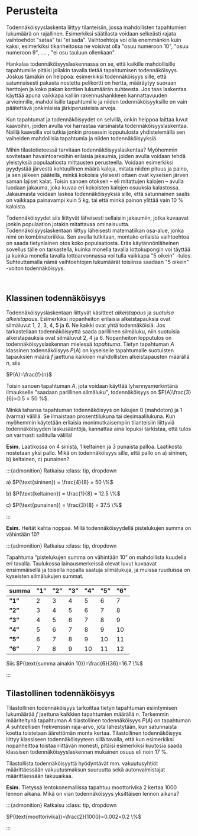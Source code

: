 # Perusteita

Todennäköisyyslaskenta liittyy tilanteisiin, jossa mahdollisten tapahtumien lukumäärä on rajallinen. Esimerkiksi säätilasta voidaan selkeästi rajata vaihtoehdot "sataa" tai "ei sada". Vaihtoehtoja voi olla enemmänkin kuin kaksi, esimerkiksi tikanheitossa ne voisivat olla "osuu numeroon 10", "osuu numeroon 9",  .... , "ei osu tauluun ollenkaan".

Hankalaa todennäköisyyslaskennassa on se, että kaikille mahdollisille tapahtumille pitäisi jollakin tavalla tietää tapahtumisen todennäköisyys. Joskus tämäkin on helppoa: esimerkiksi todennäköisyys sille, että satunnaisesti pakasta nostettu pelikortti on hertta, määräytyy suoraan herttojen ja koko pakan korttien lukumäärän suhteesta. Jos taas laskentaa käyttää apuna vaikkapa kalliin rakennushankkeen kannattavuuden arvioinnille, mahdollisille tapahtumille ja niiden todennäköisyyksille on vain päätettävä jonkinlaisia järkiperusteisia arvoja.

Kun tapahtumat ja todennäköisyydet on selvillä, onkin helppoa laittaa luvut kaavoihin, joiden avulla voi harrastaa varsinaista todennäköisyyslaskentaa. Näillä kaavoilla voi tutkia jonkin prosessin lopputulosta yhdistelemällä sen vaiheiden mahdollisia tapahtumia ja niiden todennäköisyyksiä. 

Mihin tilastotieteessä tarvitaan todennäköisyyslaskentaa? Myöhemmin sovitetaan havaintoarvoihin erilaisia jakaumia, joiden avulla voidaan tehdä yleistyksiä populaatiosta mittausten perusteella. Voidaan esimerkiksi pyydystää järvestä kohtuullinen määrä kaloja, mitata niiden pituus ja paino, ja sen jälkeen päätellä, minkä kokoisia yleisesti ottaen ovat kyseisen järven saman lajiset kalat. Toisin sanoen otoksen – eli mitattujen kalojen – avulla luodaan jakauma, joka kuvaa eri kokoisten kalojen osuuksia kalastossa. Jakaumasta voidaan laskea todennäköisyyksiä sille, että satunnainen saalis on vaikkapa painavampi kuin 5 kg, tai että minkä painon ylittää vain 10 % kaloista. 

Todennäköisyydet siis liittyvät läheisesti sellaisiin jakaumiin, jotka kuvaavat jonkin populaation jotakin mitattavaa ominaisuutta.
Todennäköisyyslaskentaan liittyy läheisesti matematiikan osa-alue, jonka nimi on kombinatoriikka. Sen avulla tutkitaan, montako erilaista vaihtoehtoa on saada tietynlainen otos koko populaatiosta. Eräs käytännönläheinen sovellus tälle on tarkastella, kuinka monella tavalla lottokupongin voi täyttää ja kuinka monella tavalla lottoarvonnassa voi tulla vaikkapa "5 oikein" -tulos. Suhteuttamalla nämä vaihtoehtojen lukumäärät toisiinsa saadaan "5 oikein" -voiton todennäköisyys.

 
## Klassinen todennäköisyys

Todennäköisyyslaskentaan liittyvät käsitteet *alkeistapaus* ja *suotuisa alkeistapaus*. Esimerkiksi nopanheiton erilaisia alkeistapauksia ovat silmäluvut 1, 2, 3, 4, 5 ja 6. Ne kaikki ovat yhtä todennäköisiä. Jos tarkastellaan todennäköisyyttä saada parillinen silmäluku, niin suotuisia alkeistapauksia ovat silmäluvut 2, 4 ja 6. Nopanheiton lopputulos on todennäköisyyslaskennan mielessä *tapahtuma*. Tietyn tapahtuman $A$ klassinen todennäköisyys $P(A)$ on kyseiselle tapahtumalle suotuisten tapauksien määrä $f$ jaettuna kaikkien mahdollisten alkeistapausten määrällä $n$, siis

$P(A)=\frac{f}{n}$

Toisin sanoen tapahtuman $A$, jota voidaan käyttää lyhennysmerkintänä ilmaukselle "saadaan parillinen silmäluku", todennäköisyys on $P(A)\frac{3}{6}=0.5 = 50 %$.

Minkä tahansa tapahtuman todennäköisyys on lukujen 0 (mahdoton) ja 1 (varma) välillä. Se ilmaistaan prosenttilukuna tai desimaalilukuna. Kun myöhemmin käytetään erilaisia monimutkaisempiin tilanteisiin liittyviä todennäköisyyden laskusääntöjä, kannattaa aina lopuksi tarkistaa, että tulos on  varmasti sallitulla välillä!

**Esim.** Laatikossa on 4 sinistä, 1 keltainen ja 3 punaista palloa. Laatikosta nostetaan yksi pallo. 
Mikä on todennäköisyys sille, että pallo on a) sininen, b) keltainen, c) punainen? 

:::{admonition} Ratkaisu
:class: tip, dropdown

a) $P(\text{sininen}) = \frac{4}{8} = 50 \%$

b) $P(\text{keltainen}) = \frac{1}{8} = 12.5 \%$

c) $P(\text{punainen}) = \frac{3}{8} = 37.5 \%$

:::

**Esim.** Heität kahta noppaa. Millä todennäköisyydellä pistelukujen summa on vähintään 10?

:::{admonition} Ratkaisu
:class: tip, dropdown

Tapahtuma ”pistelukujen summa on vähintään 10” on mahdollista kuudella eri tavalla. Taulukossa lainausmerkeissä olevat luvut kuvaavat ensimmäisellä ja toisella nopalla saatuja silmälukuja, ja muissa ruuduissa on kyseisten silmälukujen summat.

|summa|”1”|”2”|”3”|”4”|”5”|”6”|
|-----|---|---|---|---|---|---|
|**”1”**|2|3|4|5|6|7|
|**”2”**|3|4|5|6|7|8|
|**”3”**|4|5|6|7|8|9|
|**”4”**|5|6|7|8|9|10|
|**”5”**|6|7|8|9|10|11|
|**”6”**|7|8|9|10|11|12|

Siis $P(\text{summa ainakin 10})=\frac{6}{36}=16.7 \%$

:::

## Tilastollinen todennäköisyys

Tilastollinen todennäköisyys tarkoittaa tietyn tapahtuman esiintymisen lukumäärää $f$ jaettuna kaikkien tapahtumien määrällä $n$. Tarkemmin määriteltynä tapahtuman $A$ tilastollinen todennäköisyys $P(A)$ on tapahtuman $A$ suhteellisen frekvenssin raja-arvo, jota lähestytään, kun satunnaista koetta toistetaan äärettömän monta kertaa. Tilastollinen todennäköisyys liittyy klassiseen todennäköisyyteen sillä tavalla, että kun esimerkiksi nopanheittoa toistaa riittävän monesti, pitäisi esimerkiksi kuutosia saada klassisen todennäköisyyslaskennan mukainen osuus eli noin 17 %.

Tilastollista todennäköisyyttä hyödyntävät mm. vakuutusyhtiöt määrittäessään vakuutusmaksun suuruutta sekä autonvalmistajat määrittäessään takuuaikaa. 

**Esim.** Tietyssä lentokonemallissa tapahtuu moottorivika 2 kertaa 1000 lennon aikana. Mikä on vian todennäköisyys yksittäisen lennon aikana?

:::{admonition} Ratkaisu
:class: tip, dropdown

$P(\text{moottorivika})=\frac{2}{1000}=0.002=0.2 \%$

:::